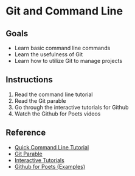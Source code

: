 # Git and Command Line

## Goals

* Learn basic command line commands
* Learn the usefulness of Git
* Learn how to utilize Git to manage projects

## Instructions

1. Read the command line tutorial
2. Read the Git parable
3. Go through the interactive tutorials for Github
4. Watch the Github for Poets videos

## Reference

* [Quick Command Line Tutorial](https://www.cs.princeton.edu/courses/archive/spr05/cos126/cmd-prompt.html)
* [Git Parable](http://tom.preston-werner.com/2009/05/19/the-git-parable.html)
* [Interactive Tutorials](https://learngitbranching.js.org/)
* [Github for Poets (Examples)](https://www.youtube.com/watch?v=BCQHnlnPusY)